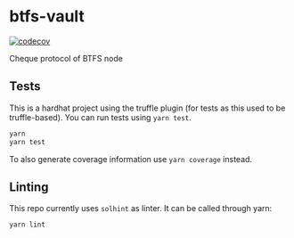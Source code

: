 # btfs-vault
[![codecov](https://codecov.io/gh/bittorrent/btfs-vault/branch/master/graph/badge.svg?token=GJRZXQ38D8)](https://codecov.io/gh/bittorrent/btfs-vault)

Cheque protocol of BTFS node
## Tests

This is a hardhat project using the truffle plugin (for tests as this used to be truffle-based). You can run tests using `yarn test`.

```sh
yarn
yarn test
```

To also generate coverage information use `yarn coverage` instead.

## Linting

This repo currently uses `solhint` as linter. It can be called through yarn:
```sh
yarn lint
```
